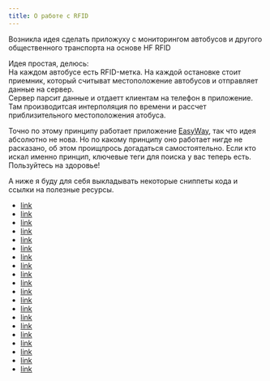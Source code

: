 ```yaml
---
title: О работе с RFID
---
```


Возникла идея сделать приложуху с мониторингом автобусов и другого общественного транспорта на основе HF RFID

Идея простая, делюсь:  
На каждом автобусе есть RFID-метка. На каждой остановке стоит приемник, который считыват местоположение автобусов и отправляет данные на сервер.  
Сервер парсит данные и отдаетт клиентам на телефон в приложение. Там производитсая интерполяция по времени и рассчет приблизительного местоположения атобуса.

Точно по этому принципу работает приложение [EasyWay](https://play.google.com/store/apps/details?id=com.eway), так что идея абсолютно не нова. Но по какому принципу оно работает нигде не расказано, об этом проищлрось догадаться самостоятельно. Если кто искал именно принцип, ключевые теги для поиска у вас теперь есть. Пользуйтесь на здоровье!

А ниже я буду для себя выкладывать некоторые сниппеты кода и ссылки на полезные ресурсы.

* [link](#)
* [link](#)
* [link](#)
* [link](#)
* [link](#)
* [link](#)
* [link](#)
* [link](#)
* [link](#)
* [link](#)
* [link](#)
* [link](#)
* [link](#)
* [link](#)
* [link](#)
* [link](#)
* [link](#)
* [link](#)
* [link](#)
* [link](#)
